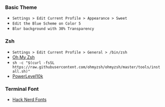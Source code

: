 ### Basic Theme
- `Settings > Edit Current Profile > Appearance > Sweet`
- `Edit the Blue Scheme on Color 5`
- `Blur background with 30% Transparency`

### Zsh
- `Settings > Edit Current Profile > General > /bin/zsh`
- [Oh My Zsh](https://github.com/ohmyzsh/ohmyzsh)
- `sh -c "$(curl -fsSL https://raw.githubusercontent.com/ohmyzsh/ohmyzsh/master/tools/install.sh)"`
- [PowerLevel10k](https://github.com/romkatv/powerlevel10k)

### Terminal Font
- [Hack Nerd Fonts](https://github.com/ryanoasis/nerd-fonts/blob/master/patched-fonts/Hack/Regular/complete/Hack%20Regular%20Nerd%20Font%20Complete.ttf)
